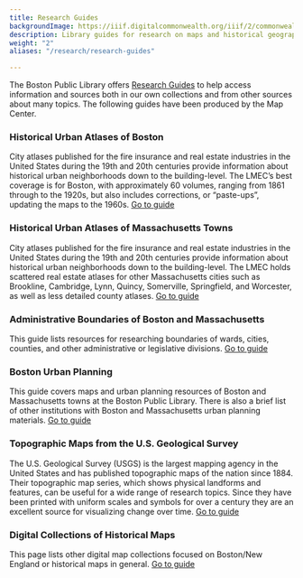 ```yaml
---
title: Research Guides
backgroundImage: https://iiif.digitalcommonwealth.org/iiif/2/commonwealth:0z709577v/1913,1352,3235,1953/,800/0/default.jpg
description: Library guides for research on maps and historical geography
weight: "2"
aliases: "/research/research-guides"

---
```

The Boston Public Library offers [Research Guides](https://guides.bpl.org/?b=s) to help access information and sources both in our own collections and from other sources about many topics. The following guides have been produced by the Map Center.

### Historical Urban Atlases of Boston

City atlases published for the fire insurance and real estate industries in the United States during the 19th and 20th centuries provide information about historical urban neighborhoods down to the building-level. The LMEC’s best coverage is for Boston, with approximately 60 volumes, ranging from 1861 through to the 1920s, but also includes corrections, or “paste-ups”, updating the maps to the 1960s. <a href="https://guides.bpl.org/urban-atlases" class="btn btn-primary-outline btn-xs"><i class="fas fa-passport me-2"></i> Go to guide</a>

### Historical Urban Atlases of Massachusetts Towns

City atlases published for the fire insurance and real estate industries in the United States during the 19th and 20th centuries provide information about historical urban neighborhoods down to the building-level. The LMEC holds scattered real estate atlases for other Massachusetts cities such as Brookline, Cambridge, Lynn, Quincy, Somerville, Springfield, and Worcester, as well as less detailed county atlases. <a href="https://guides.bpl.org/mass-urban-atlases" class="btn btn-primary-outline btn-xs"><i class="fas fa-passport me-2"></i> Go to guide</a>

### Administrative Boundaries of Boston and Massachusetts

This guide lists resources for researching boundaries of wards, cities, counties, and other administrative or legislative divisions. <a href="https://guides.bpl.org/boston-mass-boundaries" class="btn btn-primary-outline btn-xs"><i class="fas fa-passport me-2"></i> Go to guide</a>

### Boston Urban Planning

This guide covers maps and urban planning resources of Boston and Massachusetts towns at the Boston Public Library. There is also a brief list of other institutions with Boston and Massachusetts urban planning materials. <a href="https://guides.bpl.org/urban-planning" class="btn btn-primary-outline btn-xs"><i class="fas fa-passport me-2"></i> Go to guide</a>

### Topographic Maps from the U.S. Geological Survey

The U.S. Geological Survey (USGS) is the largest mapping agency in the United States and has published topographic maps of the nation since 1884.  Their topographic map series, which shows physical landforms and features, can be useful for a wide range of research topics.  Since they have been printed with uniform scales and symbols for over a century they are an excellent source for visualizing change over time. <a href="http://guides.bpl.org/usgs-maps" class="btn btn-primary-outline btn-xs"><i class="fas fa-passport me-2"></i> Go to guide</a>

### Digital Collections of Historical Maps

This page lists other digital map collections focused on Boston/New England or historical maps in general. <a href="http://guides.bpl.org/digital-map-collections" class="btn btn-primary-outline btn-xs"><i class="fas fa-passport me-2"></i> Go to guide</a>
